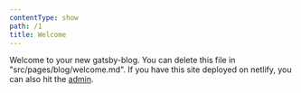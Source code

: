 ```yaml
---
contentType: show
path: /1
title: Welcome
---
```

Welcome to your new gatsby-blog. You can delete this file in "src/pages/blog/welcome.md". If you have this site deployed on netlify, you can also hit the [admin](/admin).